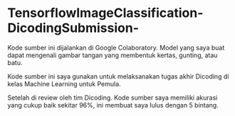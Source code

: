 # TensorflowImageClassification-DicodingSubmission-
Kode sumber ini dijalankan di Google Colaboratory. Model yang saya buat dapat mengenali gambar tangan yang membentuk kertas, gunting, atau batu.

Kode sumber ini saya gunakan untuk melaksanakan tugas akhir Dicoding di kelas Machine Learning untuk Pemula.

Setelah di review oleh tim Dicoding. Kode sumber saya memiliki akurasi yang cukup baik sekitar 96%, ini membuat saya lulus dengan 5 bintang.
